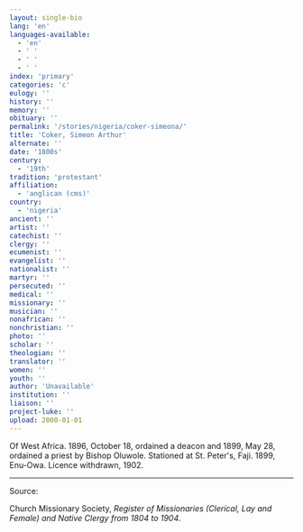 ```yaml
---
layout: single-bio
lang: 'en'
languages-available:
  - 'en'
  - ' '
  - ' '
  - ' '
index: 'primary'
categories: 'c'
eulogy: ''
history: ''
memory: ''
obituary: ''
permalink: '/stories/nigeria/coker-simeona/'
title: 'Coker, Simeon Arthur'
alternate: ''
date: '1800s'
century:
  - '19th'
tradition: 'protestant'
affiliation:
  - 'anglican (cms)'
country:
  - 'nigeria'
ancient: ''
artist: ''
catechist: ''
clergy: ''
ecumenist: ''
evangelist: ''
nationalist: ''
martyr: ''
persecuted: ''
medical: ''
missionary: ''
musician: ''
nonafrican: ''
nonchristian: ''
photo: ''
scholar: ''
theologian: ''
translator: ''
women: ''
youth: ''
author: 'Unavailable'
institution: ''
liaison: ''
project-luke: ''
upload: 2000-01-01
---
```



Of  West Africa.  1896, October 18, ordained a deacon and 1899, May 28, ordained a priest by Bishop Oluwole.  Stationed at St. Peter's, Faji.  1899, Enu-Owa.  Licence withdrawn, 1902.



---

Source:

Church Missionary Society, *Register of Missionaries (Clerical, Lay and Female) and Native Clergy from 1804 to 1904*.